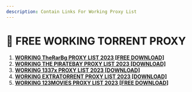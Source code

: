 ```yaml
---
description: Contain Links For Working Proxy List
---
```


# 👑 FREE WORKING TORRENT PROXY

1. [**WORKING TheRarBg PROXY LIST 2023 \[FREE DOWNLOAD\]**](/therarbg-torrent-proxy-list/)
2. [**WORKING THE PIRATEBAY PROXY LIST 2023 \[DOWNLOAD\]**](/the-piratebay-proxy-list/)
3. [**WORKING 1337x PROXY LIST 2023 \[DOWNLOAD\]**](/1337x-proxy-list/)
4. [**WORKING EXTRATORRENT PROXY LIST 2023 \[DOWNLOAD\]**](/extratorrent-proxy-list/)
5. [**WORKING 123MOVIES PROXY LIST 2023 \[FREE DOWNLOAD\]**](/123movies-proxy-list/)